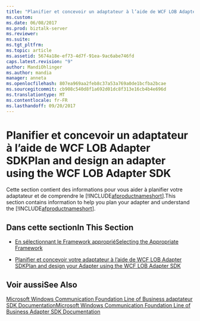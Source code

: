 ```yaml
---
title: "Planifier et concevoir un adaptateur à l’aide de WCF LOB Adapter SDK | Documents Microsoft"
ms.custom: 
ms.date: 06/08/2017
ms.prod: biztalk-server
ms.reviewer: 
ms.suite: 
ms.tgt_pltfrm: 
ms.topic: article
ms.assetid: 5674a18e-ef73-4d7f-91ea-9ac6abe746fd
caps.latest.revision: "9"
author: MandiOhlinger
ms.author: mandia
manager: anneta
ms.openlocfilehash: 807ea969aa2feb8c37a53a769a0de1bcfba2bcae
ms.sourcegitcommit: cb908c540d8f1a692d01dc8f313e16cb4b4e696d
ms.translationtype: MT
ms.contentlocale: fr-FR
ms.lasthandoff: 09/20/2017
---
```

# <a name="plan-and-design-an-adapter-using-the-wcf-lob-adapter-sdk"></a><span data-ttu-id="ec70f-102">Planifier et concevoir un adaptateur à l’aide de WCF LOB Adapter SDK</span><span class="sxs-lookup"><span data-stu-id="ec70f-102">Plan and design an adapter using the WCF LOB Adapter SDK</span></span>
<span data-ttu-id="ec70f-103">Cette section contient des informations pour vous aider à planifier votre adaptateur et de comprendre le [!INCLUDE[afproductnameshort](../../includes/afproductnameshort-md.md)].</span><span class="sxs-lookup"><span data-stu-id="ec70f-103">This section contains information to help you plan your adapter and understand the [!INCLUDE[afproductnameshort](../../includes/afproductnameshort-md.md)].</span></span>  
  
## <a name="in-this-section"></a><span data-ttu-id="ec70f-104">Dans cette section</span><span class="sxs-lookup"><span data-stu-id="ec70f-104">In This Section</span></span>  
  
-   [<span data-ttu-id="ec70f-105">En sélectionnant le Framework approprié</span><span class="sxs-lookup"><span data-stu-id="ec70f-105">Selecting the Appropriate Framework</span></span>](https://msdn.microsoft.com/library/bb798089.aspx)  
  
-   [<span data-ttu-id="ec70f-106">Planifier et concevoir votre adaptateur à l’aide de WCF LOB Adapter SDK</span><span class="sxs-lookup"><span data-stu-id="ec70f-106">Plan and design your Adapter using the WCF LOB Adapter SDK</span></span>](../../adapters-and-accelerators/wcf-lob-adapter-sdk/plan-and-design-your-adapter-using-the-wcf-lob-adapter-sdk.md)  
  
## <a name="see-also"></a><span data-ttu-id="ec70f-107">Voir aussi</span><span class="sxs-lookup"><span data-stu-id="ec70f-107">See Also</span></span>  
 [<span data-ttu-id="ec70f-108">Microsoft Windows Communication Foundation Line of Business adaptateur SDK Documentation</span><span class="sxs-lookup"><span data-stu-id="ec70f-108">Microsoft Windows Communication Foundation Line of Business Adapter SDK Documentation</span></span>](../../adapters-and-accelerators/wcf-lob-adapter-sdk/microsoft-wcf-line-of-business-adapter-sdk-documentation.md)